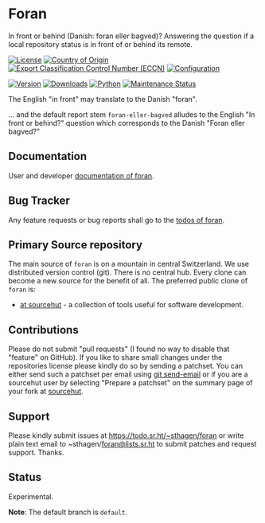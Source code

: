 # Foran

In front or behind (Danish: foran eller bagved)? Answering the question if a local repository status is in front of or behind its remote.

[![License](https://git.sr.ht/~sthagen/foran/blob/default/docs/badges/license-spdx-mit.svg)](https://git.sr.ht/~sthagen/foran/tree/default/item/LICENSE)
[![Country of Origin](https://git.sr.ht/~sthagen/foran/blob/default/docs/badges/country-of-origin-name-switzerland-neutral.svg)](https://git.sr.ht/~sthagen/foran/tree/default/item/COUNTRY-OF-ORIGIN)
[![Export Classification Control Number (ECCN)](https://git.sr.ht/~sthagen/foran/blob/default/docs/badges/export-control-classification-number_eccn-ear99-neutral.svg)](https://git.sr.ht/~sthagen/foran/tree/default/item/EXPORT-CONTROL-CLASSIFICATION-NUMBER)
[![Configuration](https://git.sr.ht/~sthagen/foran/blob/default/docs/badges/configuration-sbom.svg)](https://git.sr.ht/~sthagen/foran/tree/default/item/docs/third-party/README.md)

[![Version](https://git.sr.ht/~sthagen/foran/blob/default/docs/badges/latest-release.svg)](https://pypi.python.org/pypi/foran/)
[![Downloads](https://git.sr.ht/~sthagen/foran/blob/default/docs/badges/downloads-per-month.svg)](https://pepy.tech/project/foran)
[![Python](https://git.sr.ht/~sthagen/foran/blob/default/docs/badges/python-versions.svg)](https://pypi.python.org/pypi/foran/)
[![Maintenance Status](https://git.sr.ht/~sthagen/foran/blob/default/docs/badges/commits-per-year.svg)](https://git.sr.ht/~sthagen/foran/log)

The English "in front" may translate to the Danish "foran".

... and the default report stem `foran-eller-bagved` alludes to the English "In front or behind?" question which corresponds to the Danish "Foran eller bagved?"

## Documentation

User and developer [documentation of foran](https://codes.dilettant.life/docs/foran).

## Bug Tracker

Any feature requests or bug reports shall go to the [todos of foran](https://todo.sr.ht/~sthagen/foran).

## Primary Source repository

The main source of `foran` is on a mountain in central Switzerland.
We use distributed version control (git).
There is no central hub.
Every clone can become a new source for the benefit of all.
The preferred public clone of `foran` is:

* [at sourcehut](https://git.sr.ht/~sthagen/foran) - a collection of tools useful for software development.

## Contributions

Please do not submit "pull requests" (I found no way to disable that "feature" on GitHub).
If you like to share small changes under the repositories license please kindly do so by sending a patchset.
You can either send such a patchset per email using [git send-email](https://git-send-email.io) or 
if you are a sourcehut user by selecting "Prepare a patchset" on the summary page of your fork at [sourcehut](https://git.sr.ht/).

## Support

Please kindly submit issues at https://todo.sr.ht/~sthagen/foran or write plain text email to ~sthagen/foran@lists.sr.ht to submit patches and request support. Thanks.

## Status

Experimental.

**Note**: The default branch is `default`.
